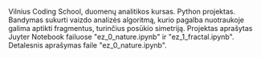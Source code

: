 Vilnius Coding School, duomenų analitikos kursas. Python projektas.
Bandymas sukurti vaizdo analizės algoritmą, kurio pagalba nuotraukoje galima aptikti fragmentus, turinčius posūkio simetriją.
Projektas aprašytas Juyter Notebook failuose "ez_0_nature.ipynb" ir "ez_1_fractal.ipynb". Detalesnis aprašymas faile "ez_0_nature.ipynb".
